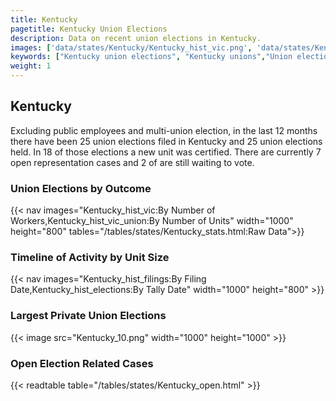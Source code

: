 ```yaml
---
title: Kentucky
pagetitle: Kentucky Union Elections
description: Data on recent union elections in Kentucky.
images: ['data/states/Kentucky/Kentucky_hist_vic.png', 'data/states/Kentucky/Kentucky_hist_size.png', 'data/states/Kentucky/Kentucky_10.png']
keywords: ["Kentucky union elections", "Kentucky unions","Union elections"]
weight: 1
---
```

##  Kentucky

Excluding public employees and multi-union election, in the last 12 months there have been 25 union elections filed in Kentucky and 25 union elections held. In 18 of those elections a new unit was certified. There are currently 7 open representation cases and 2 of are still waiting to vote.

### Union Elections by Outcome
{{< nav images="Kentucky_hist_vic:By Number of Workers,Kentucky_hist_vic_union:By Number of Units" width="1000" height="800" tables="/tables/states/Kentucky_stats.html:Raw Data">}}

### Timeline of Activity by Unit Size
{{< nav images="Kentucky_hist_filings:By Filing Date,Kentucky_hist_elections:By Tally Date" width="1000" height="800" >}}

### Largest Private Union Elections
{{< image src="Kentucky_10.png" width="1000" height="1000"  >}}

### Open Election Related Cases
{{< readtable table="/tables/states/Kentucky_open.html" >}}

